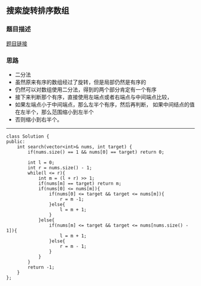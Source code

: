 ## 搜索旋转排序数组

### 题目描述

[题目链接](https://leetcode.cn/problems/search-in-rotated-sorted-array/solutions/220083/sou-suo-xuan-zhuan-pai-xu-shu-zu-by-leetcode-solut/)

### 思路
  - 二分法
  - 虽然原来有序的数组经过了旋转，但是局部仍然是有序的
  - 仍然可以对数组使用二分法，得到的两个部分肯定有一个有序
  - 接下来判断那个有序，直接使用左端点或者右端点与中间端点比较，
  - 如果左端点小于中间端点，那么左半个有序，然后再判断， 如果中间结点的值在左半个，那么范围缩小到左半个
  - 否则缩小到右半个。

----

```
class Solution {
public:
    int search(vector<int>& nums, int target) {
        if(nums.size() == 1 && nums[0] == target) return 0;
        
        int l = 0;
        int r = nums.size() - 1;
        while(l <= r){
            int m = (l + r) >> 1;
            if(nums[m] == target) return m;
            if(nums[0] <= nums[m]){
                if(nums[0] <= target && target <= nums[m]){
                    r = m -1;
                }else{
                    l = m + 1;
                }
            }else{
                if(nums[m] <= target && target <= nums[nums.size() - 1]){
                    l = m + 1;
                }else{
                    r = m - 1;
                }
            }
        }
        return -1;
    }
};

```
